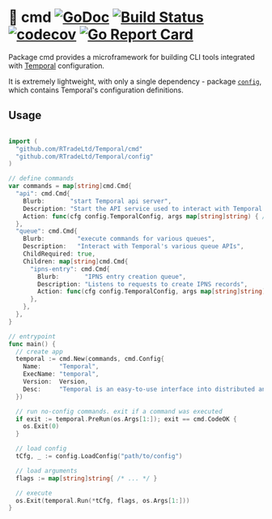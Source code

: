 # 🐢 cmd [![GoDoc](https://godoc.org/github.com/RTradeLtd/cmd?status.svg)](https://godoc.org/github.com/RTradeLtd/cmd) [![Build Status](https://travis-ci.com/RTradeLtd/cmd.svg?branch=master)](https://travis-ci.com/RTradeLtd/cmd) [![codecov](https://codecov.io/gh/RTradeLtd/cmd/branch/master/graph/badge.svg)](https://codecov.io/gh/RTradeLtd/cmd) [![Go Report Card](https://goreportcard.com/badge/github.com/RTradeLtd/cmd)](https://goreportcard.com/report/github.com/RTradeLtd/cmd)

Package cmd provides a microframework for building CLI tools integrated with [Temporal](https://github.com/RTradeLtd/Temporal) configuration.

It is extremely lightweight, with only a single dependency - package [`config`](https://github.com/RTradeLtd/config), which contains Temporal's configuration definitions.

## Usage

```go

import (
  "github.com/RTradeLtd/Temporal/cmd"
  "github.com/RTradeLtd/Temporal/config"
)

// define commands
var commands = map[string]cmd.Cmd{
  "api": cmd.Cmd{
    Blurb:       "start Temporal api server",
    Description: "Start the API service used to interact with Temporal. Run with DEBUG=true to enable debug messages.",
    Action: func(cfg config.TemporalConfig, args map[string]string) { /* ... */ },
  },
  "queue": cmd.Cmd{
    Blurb:         "execute commands for various queues",
    Description:   "Interact with Temporal's various queue APIs",
    ChildRequired: true,
    Children: map[string]cmd.Cmd{
      "ipns-entry": cmd.Cmd{
        Blurb:       "IPNS entry creation queue",
        Description: "Listens to requests to create IPNS records",
        Action: func(cfg config.TemporalConfig, args map[string]string) { /* ... */ },
      },
    },
  },
}

// entrypoint
func main() {
  // create app
  temporal := cmd.New(commands, cmd.Config{
    Name:     "Temporal",
    ExecName: "temporal",
    Version:  Version,
    Desc:     "Temporal is an easy-to-use interface into distributed and decentralized storage technologies for personal and enterprise use cases.",
  })

  // run no-config commands. exit if a command was executed
  if exit := temporal.PreRun(os.Args[1:]); exit == cmd.CodeOK {
    os.Exit(0)
  }

  // load config
  tCfg, _ := config.LoadConfig("path/to/config")

  // load arguments
  flags := map[string]string{ /* ... */ }

  // execute
  os.Exit(temporal.Run(*tCfg, flags, os.Args[1:]))
}
```

